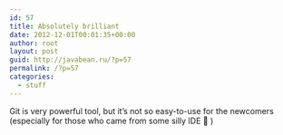 ```yaml
---
id: 57
title: Absolutely brilliant
date: 2012-12-01T00:01:35+00:00
author: root
layout: post
guid: http://javabean.ru/?p=57
permalink: /?p=57
categories:
  - stuff
---
```

Git is very powerful tool, but it&#8217;s not so easy-to-use for the newcomers (especially for those who came from some silly IDE 🙂 )